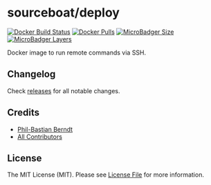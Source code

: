 # sourceboat/deploy

[![Docker Build Status](https://img.shields.io/docker/build/sourceboat/deploy.svg?style=flat-square)](https://hub.docker.com/r/sourceboat/deploy/builds/)
[![Docker Pulls](https://img.shields.io/docker/pulls/sourceboat/deploy.svg?style=flat-square)](https://hub.docker.com/r/sourceboat/deploy/)
[![MicroBadger Size](https://img.shields.io/microbadger/image-size/sourceboat/deploy.svg?style=flat-square)]((https://microbadger.com/images/sourceboat/deploy))
[![MicroBadger Layers](https://img.shields.io/microbadger/layers/sourceboat/deploy.svg?style=flat-square)](https://microbadger.com/images/sourceboat/deploy)

Docker image to run remote commands via SSH.

## Changelog

Check [releases](https://github.com/sourceboat/deploy/releases) for all notable changes.

## Credits

- [Phil-Bastian Berndt](https://github.com/pehbehbeh)
- [All Contributors](https://github.com/sourceboat/deploy/graphs/contributors)

## License

The MIT License (MIT). Please see [License File](LICENSE.md) for more information.
